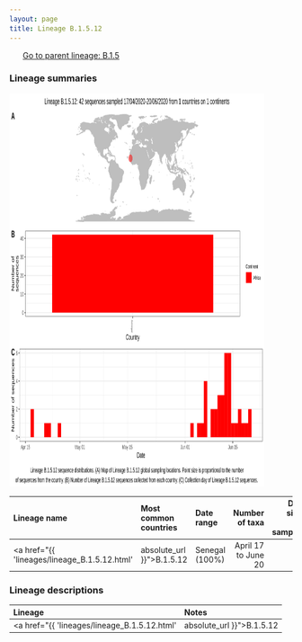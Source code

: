 ```yaml
---
layout: page
title: Lineage B.1.5.12
---
```




<p>
<ul class="actions small">
	 <a href="{{ 'lineages/lineage_B.1.5.html' | absolute_url }}" class="button special fit">Go to parent lineage: B.1.5</a>
</ul>
</p>
<h3> Lineage summaries</h3>

<img src="../assets/images/B.1.5.12.svg" alt="B.1.5.12 lineage summary figure" width="90%" height="700px" />


| Lineage name | Most common countries | Date range | Number of taxa |  Days since last sampling | Known Travel | Recall value |
|:-----|:-----|:-------|-------:|-------:|:---------|--------:|
| <a href="{{ 'lineages/lineage_B.1.5.12.html' | absolute_url }}">B.1.5.12</a> | Senegal (100%) | April 17 to June 20 | 42 |  | 0.91 |

<h3>Lineage descriptions</h3>

| Lineage | Notes |
|:-----|:-----|
| <a href="{{ 'lineages/lineage_B.1.5.12.html' | absolute_url }}">B.1.5.12</a> | Senegal lineage |

